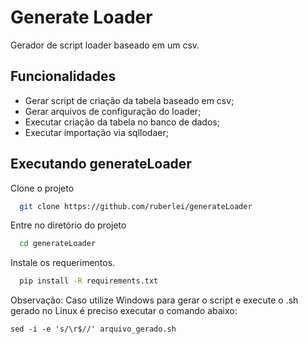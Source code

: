 
# Generate Loader

Gerador de script loader baseado em um csv.   
## Funcionalidades

- Gerar script de criação da tabela baseado em csv;
- Gerar arquivos de configuração do loader;
- Executar criação da tabela no banco de dados;
- Executar importação via sqllodaer;

## Executando generateLoader

Clone o projeto

```bash
  git clone https://github.com/ruberlei/generateLoader
```

Entre no diretório do projeto

```bash
  cd generateLoader
```

Instale os requerimentos.

```bash
  pip install -R requirements.txt
```

Observação: Caso utilize Windows para gerar o script e execute o .sh gerado no Linux é preciso executar o comando abaixo:

```
sed -i -e 's/\r$//' arquivo_gerado.sh
```